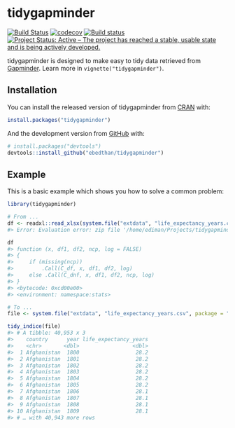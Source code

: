 <!-- README.md is generated from README.Rmd. Please edit that file -->



# tidygapminder

[![Build Status](https://travis-ci.org/Ebedthan/tidygapminder.svg)](https://travis-ci.org/Ebedthan/tidygapminder)
[![codecov](https://codecov.io/gh/Ebedthan/tidygapminder/branch/master/graph/badge.svg)](https://codecov.io/gh/Ebedthan/tidygapminder)
[![Build status](https://ci.appveyor.com/api/projects/status/01ss9tmkw5jyaqfu?svg=true)](https://ci.appveyor.com/project/Ebedthan/tidygapminder)
[![Project Status: Active – The project has reached a stable, usable state and is being actively developed.](https://www.repostatus.org/badges/latest/active.svg)](https://www.repostatus.org/#active)

tidygapminder is designed to make easy to tidy data retrieved from [Gapminder](https://www.gapminder.org). Learn more in `vignette("tidygapminder")`.

## Installation

You can install the released version of tidygapminder from [CRAN](https://CRAN.R-project.org) with:


```r
install.packages("tidygapminder")
```

And the development version from [GitHub](https://github.com/) with:


```r
# install.packages("devtools")
devtools::install_github("ebedthan/tidygapminder")
```
## Example

This is a basic example which shows you how to solve a common problem:


```r
library(tidygapminder)

# From ...
df <- readxl::read_xlsx(system.file("extdata", "life_expectancy_years.csv", package = "tidygapminder"))
#> Error: Evaluation error: zip file '/home/ediman/Projects/tidygapminder/inst/extdata/life_expectancy_years.csv' cannot be opened.

df
#> function (x, df1, df2, ncp, log = FALSE) 
#> {
#>     if (missing(ncp)) 
#>         .Call(C_df, x, df1, df2, log)
#>     else .Call(C_dnf, x, df1, df2, ncp, log)
#> }
#> <bytecode: 0xcd00e00>
#> <environment: namespace:stats>

# To ...
file <- system.file("extdata", "life_expectancy_years.csv", package = "tidygapminder")

tidy_indice(file)
#> # A tibble: 40,953 x 3
#>    country      year life_expectancy_years
#>    <chr>       <dbl>                 <dbl>
#>  1 Afghanistan  1800                  28.2
#>  2 Afghanistan  1801                  28.2
#>  3 Afghanistan  1802                  28.2
#>  4 Afghanistan  1803                  28.2
#>  5 Afghanistan  1804                  28.2
#>  6 Afghanistan  1805                  28.2
#>  7 Afghanistan  1806                  28.1
#>  8 Afghanistan  1807                  28.1
#>  9 Afghanistan  1808                  28.1
#> 10 Afghanistan  1809                  28.1
#> # … with 40,943 more rows
```

